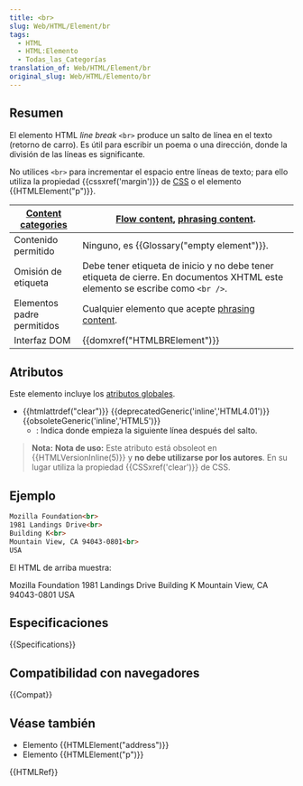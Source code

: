 ```yaml
---
title: <br>
slug: Web/HTML/Element/br
tags:
  - HTML
  - HTML:Elemento
  - Todas_las_Categorías
translation_of: Web/HTML/Element/br
original_slug: Web/HTML/Elemento/br
---
```

## Resumen

El elemento HTML _line break_ `<br>` produce un salto de línea en el texto (retorno de carro). Es útil para escribir un poema o una dirección, donde la división de las líneas es significante.

No utilices `<br>` para incrementar el espacio entre líneas de texto; para ello utiliza la propiedad {{cssxref('margin')}} de [CSS](/es/docs/CSS) o el elemento {{HTMLElement("p")}}.

| [Content categories](/es/docs/HTML/Content_categories) | [Flow content](/es/docs/HTML/Content_categories#Flow_content), [phrasing content](/es/docs/HTML/Content_categories#Phrasing_content). |
| -------------------------------------------------------------------------------- | ----------------------------------------------------------------------------------------------------------------------------------------------------------------------------------------------------------------------- |
| Contenido permitido                                                              | Ninguno, es {{Glossary("empty element")}}.                                                                                                                                                                   |
| Omisión de etiqueta                                                              | Debe tener etiqueta de inicio y no debe tener etiqueta de cierre. En documentos XHTML este elemento se escribe como `<br />`.                                                                                           |
| Elementos padre permitidos                                                       | Cualquier elemento que acepte [phrasing content](/es/docs/HTML/Content_categories#Phrasing_content).                                                                         |
| Interfaz DOM                                                                     | {{domxref("HTMLBRElement")}}                                                                                                                                                                                    |

## Atributos

Este elemento incluye los [atributos globales](/es/docs/HTML/Global_attributes).

- {{htmlattrdef("clear")}} {{deprecatedGeneric('inline','HTML4.01')}} {{obsoleteGeneric('inline','HTML5')}}
  - : Indica donde empieza la siguiente línea después del salto.

> **Nota:** **Nota de uso:** Este atributo está obsoleot en {{HTMLVersionInline(5)}} y **no debe utilizarse por los autores**. En su lugar utiliza la propiedad {{CSSxref('clear')}} de CSS.

## Ejemplo

```html
Mozilla Foundation<br>
1981 Landings Drive<br>
Building K<br>
Mountain View, CA 94043-0801<br>
USA
```

El HTML de arriba muestra:

Mozilla Foundation
1981 Landings Drive
Building K
Mountain View, CA 94043-0801
USA

## Especificaciones

{{Specifications}}

## Compatibilidad con navegadores

{{Compat}}

## Véase también

- Elemento {{HTMLElement("address")}}
- Elemento {{HTMLElement("p")}}

{{HTMLRef}}
